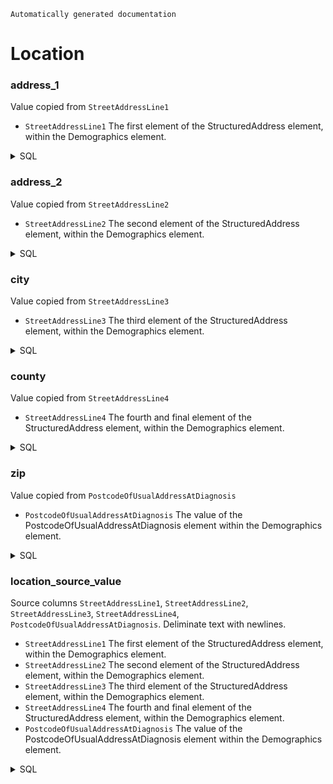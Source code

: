 `Automatically generated documentation`

# Location
### address_1
Value copied from `StreetAddressLine1`
* `StreetAddressLine1` The first element of the StructuredAddress element, within the Demographics element.
<details>
<summary>SQL</summary>

```
with Demographics as (
select
	T.staging.value('(Demographics/Address/StructuredAddress/StreetAddressLine[1]/text())[1]', 'VARCHAR(255)') as StreetAddressLine1,
	T.staging.value('(Demographics/Address/StructuredAddress/StreetAddressLine[2]/text())[1]', 'VARCHAR(255)') as StreetAddressLine2,
	T.staging.value('(Demographics/Address/StructuredAddress/StreetAddressLine[3]/text())[1]', 'VARCHAR(255)') as StreetAddressLine3,
	T.staging.value('(Demographics/Address/StructuredAddress/StreetAddressLine[4]/text())[1]', 'VARCHAR(255)') as StreetAddressLine4,
	T.staging.value('(Demographics/PostcodeOfUsualAddressAtDiagnosis/text())[1]', 'VARCHAR(10)') as PostcodeOfUsualAddressAtDiagnosis,
	T.staging.value('(LinkagePatientId/NhsNumber/@extension)[1]', 'VARCHAR(255)') as NhsNumber,
	T.staging.value('(LinkagePatientId/PersonBirthDate/text())[1]', 'VARCHAR(10)') as PersonBirthDate
from cosd_staging
cross apply content.nodes('*:COSD/*') as T(staging)
)
select
	StreetAddressLine1,
	StreetAddressLine2,
	StreetAddressLine3,
	StreetAddressLine4,
	PostcodeOfUsualAddressAtDiagnosis,
	NhsNumber,
	PersonBirthDate
from Demographics
where 
	NhsNumber is not null 
	or 
	(
		StreetAddressLine1 is not null or 
		StreetAddressLine2 is not null or 
		StreetAddressLine3 is not null or 
		StreetAddressLine4 is not null or 
		PostcodeOfUsualAddressAtDiagnosis is not null
	);
	
```
</details>

### address_2
Value copied from `StreetAddressLine2`
* `StreetAddressLine2` The second element of the StructuredAddress element, within the Demographics element.
<details>
<summary>SQL</summary>

```
with Demographics as (
select
	T.staging.value('(Demographics/Address/StructuredAddress/StreetAddressLine[1]/text())[1]', 'VARCHAR(255)') as StreetAddressLine1,
	T.staging.value('(Demographics/Address/StructuredAddress/StreetAddressLine[2]/text())[1]', 'VARCHAR(255)') as StreetAddressLine2,
	T.staging.value('(Demographics/Address/StructuredAddress/StreetAddressLine[3]/text())[1]', 'VARCHAR(255)') as StreetAddressLine3,
	T.staging.value('(Demographics/Address/StructuredAddress/StreetAddressLine[4]/text())[1]', 'VARCHAR(255)') as StreetAddressLine4,
	T.staging.value('(Demographics/PostcodeOfUsualAddressAtDiagnosis/text())[1]', 'VARCHAR(10)') as PostcodeOfUsualAddressAtDiagnosis,
	T.staging.value('(LinkagePatientId/NhsNumber/@extension)[1]', 'VARCHAR(255)') as NhsNumber,
	T.staging.value('(LinkagePatientId/PersonBirthDate/text())[1]', 'VARCHAR(10)') as PersonBirthDate
from cosd_staging
cross apply content.nodes('*:COSD/*') as T(staging)
)
select
	StreetAddressLine1,
	StreetAddressLine2,
	StreetAddressLine3,
	StreetAddressLine4,
	PostcodeOfUsualAddressAtDiagnosis,
	NhsNumber,
	PersonBirthDate
from Demographics
where 
	NhsNumber is not null 
	or 
	(
		StreetAddressLine1 is not null or 
		StreetAddressLine2 is not null or 
		StreetAddressLine3 is not null or 
		StreetAddressLine4 is not null or 
		PostcodeOfUsualAddressAtDiagnosis is not null
	);
	
```
</details>

### city
Value copied from `StreetAddressLine3`
* `StreetAddressLine3` The third element of the StructuredAddress element, within the Demographics element.
<details>
<summary>SQL</summary>

```
with Demographics as (
select
	T.staging.value('(Demographics/Address/StructuredAddress/StreetAddressLine[1]/text())[1]', 'VARCHAR(255)') as StreetAddressLine1,
	T.staging.value('(Demographics/Address/StructuredAddress/StreetAddressLine[2]/text())[1]', 'VARCHAR(255)') as StreetAddressLine2,
	T.staging.value('(Demographics/Address/StructuredAddress/StreetAddressLine[3]/text())[1]', 'VARCHAR(255)') as StreetAddressLine3,
	T.staging.value('(Demographics/Address/StructuredAddress/StreetAddressLine[4]/text())[1]', 'VARCHAR(255)') as StreetAddressLine4,
	T.staging.value('(Demographics/PostcodeOfUsualAddressAtDiagnosis/text())[1]', 'VARCHAR(10)') as PostcodeOfUsualAddressAtDiagnosis,
	T.staging.value('(LinkagePatientId/NhsNumber/@extension)[1]', 'VARCHAR(255)') as NhsNumber,
	T.staging.value('(LinkagePatientId/PersonBirthDate/text())[1]', 'VARCHAR(10)') as PersonBirthDate
from cosd_staging
cross apply content.nodes('*:COSD/*') as T(staging)
)
select
	StreetAddressLine1,
	StreetAddressLine2,
	StreetAddressLine3,
	StreetAddressLine4,
	PostcodeOfUsualAddressAtDiagnosis,
	NhsNumber,
	PersonBirthDate
from Demographics
where 
	NhsNumber is not null 
	or 
	(
		StreetAddressLine1 is not null or 
		StreetAddressLine2 is not null or 
		StreetAddressLine3 is not null or 
		StreetAddressLine4 is not null or 
		PostcodeOfUsualAddressAtDiagnosis is not null
	);
	
```
</details>

### county
Value copied from `StreetAddressLine4`
* `StreetAddressLine4` The fourth and final element of the StructuredAddress element, within the Demographics element.
<details>
<summary>SQL</summary>

```
with Demographics as (
select
	T.staging.value('(Demographics/Address/StructuredAddress/StreetAddressLine[1]/text())[1]', 'VARCHAR(255)') as StreetAddressLine1,
	T.staging.value('(Demographics/Address/StructuredAddress/StreetAddressLine[2]/text())[1]', 'VARCHAR(255)') as StreetAddressLine2,
	T.staging.value('(Demographics/Address/StructuredAddress/StreetAddressLine[3]/text())[1]', 'VARCHAR(255)') as StreetAddressLine3,
	T.staging.value('(Demographics/Address/StructuredAddress/StreetAddressLine[4]/text())[1]', 'VARCHAR(255)') as StreetAddressLine4,
	T.staging.value('(Demographics/PostcodeOfUsualAddressAtDiagnosis/text())[1]', 'VARCHAR(10)') as PostcodeOfUsualAddressAtDiagnosis,
	T.staging.value('(LinkagePatientId/NhsNumber/@extension)[1]', 'VARCHAR(255)') as NhsNumber,
	T.staging.value('(LinkagePatientId/PersonBirthDate/text())[1]', 'VARCHAR(10)') as PersonBirthDate
from cosd_staging
cross apply content.nodes('*:COSD/*') as T(staging)
)
select
	StreetAddressLine1,
	StreetAddressLine2,
	StreetAddressLine3,
	StreetAddressLine4,
	PostcodeOfUsualAddressAtDiagnosis,
	NhsNumber,
	PersonBirthDate
from Demographics
where 
	NhsNumber is not null 
	or 
	(
		StreetAddressLine1 is not null or 
		StreetAddressLine2 is not null or 
		StreetAddressLine3 is not null or 
		StreetAddressLine4 is not null or 
		PostcodeOfUsualAddressAtDiagnosis is not null
	);
	
```
</details>

### zip
Value copied from `PostcodeOfUsualAddressAtDiagnosis`
* `PostcodeOfUsualAddressAtDiagnosis` The value of the PostcodeOfUsualAddressAtDiagnosis element within the Demographics element.
<details>
<summary>SQL</summary>

```
with Demographics as (
select
	T.staging.value('(Demographics/Address/StructuredAddress/StreetAddressLine[1]/text())[1]', 'VARCHAR(255)') as StreetAddressLine1,
	T.staging.value('(Demographics/Address/StructuredAddress/StreetAddressLine[2]/text())[1]', 'VARCHAR(255)') as StreetAddressLine2,
	T.staging.value('(Demographics/Address/StructuredAddress/StreetAddressLine[3]/text())[1]', 'VARCHAR(255)') as StreetAddressLine3,
	T.staging.value('(Demographics/Address/StructuredAddress/StreetAddressLine[4]/text())[1]', 'VARCHAR(255)') as StreetAddressLine4,
	T.staging.value('(Demographics/PostcodeOfUsualAddressAtDiagnosis/text())[1]', 'VARCHAR(10)') as PostcodeOfUsualAddressAtDiagnosis,
	T.staging.value('(LinkagePatientId/NhsNumber/@extension)[1]', 'VARCHAR(255)') as NhsNumber,
	T.staging.value('(LinkagePatientId/PersonBirthDate/text())[1]', 'VARCHAR(10)') as PersonBirthDate
from cosd_staging
cross apply content.nodes('*:COSD/*') as T(staging)
)
select
	StreetAddressLine1,
	StreetAddressLine2,
	StreetAddressLine3,
	StreetAddressLine4,
	PostcodeOfUsualAddressAtDiagnosis,
	NhsNumber,
	PersonBirthDate
from Demographics
where 
	NhsNumber is not null 
	or 
	(
		StreetAddressLine1 is not null or 
		StreetAddressLine2 is not null or 
		StreetAddressLine3 is not null or 
		StreetAddressLine4 is not null or 
		PostcodeOfUsualAddressAtDiagnosis is not null
	);
	
```
</details>

### location_source_value
Source columns  `StreetAddressLine1`, `StreetAddressLine2`, `StreetAddressLine3`, `StreetAddressLine4`, `PostcodeOfUsualAddressAtDiagnosis`.
Deliminate text with newlines.
* `StreetAddressLine1` The first element of the StructuredAddress element, within the Demographics element.
* `StreetAddressLine2` The second element of the StructuredAddress element, within the Demographics element.
* `StreetAddressLine3` The third element of the StructuredAddress element, within the Demographics element.
* `StreetAddressLine4` The fourth and final element of the StructuredAddress element, within the Demographics element.
* `PostcodeOfUsualAddressAtDiagnosis` The value of the PostcodeOfUsualAddressAtDiagnosis element within the Demographics element.
<details>
<summary>SQL</summary>

```
with Demographics as (
select
	T.staging.value('(Demographics/Address/StructuredAddress/StreetAddressLine[1]/text())[1]', 'VARCHAR(255)') as StreetAddressLine1,
	T.staging.value('(Demographics/Address/StructuredAddress/StreetAddressLine[2]/text())[1]', 'VARCHAR(255)') as StreetAddressLine2,
	T.staging.value('(Demographics/Address/StructuredAddress/StreetAddressLine[3]/text())[1]', 'VARCHAR(255)') as StreetAddressLine3,
	T.staging.value('(Demographics/Address/StructuredAddress/StreetAddressLine[4]/text())[1]', 'VARCHAR(255)') as StreetAddressLine4,
	T.staging.value('(Demographics/PostcodeOfUsualAddressAtDiagnosis/text())[1]', 'VARCHAR(10)') as PostcodeOfUsualAddressAtDiagnosis,
	T.staging.value('(LinkagePatientId/NhsNumber/@extension)[1]', 'VARCHAR(255)') as NhsNumber,
	T.staging.value('(LinkagePatientId/PersonBirthDate/text())[1]', 'VARCHAR(10)') as PersonBirthDate
from cosd_staging
cross apply content.nodes('*:COSD/*') as T(staging)
)
select
	StreetAddressLine1,
	StreetAddressLine2,
	StreetAddressLine3,
	StreetAddressLine4,
	PostcodeOfUsualAddressAtDiagnosis,
	NhsNumber,
	PersonBirthDate
from Demographics
where 
	NhsNumber is not null 
	or 
	(
		StreetAddressLine1 is not null or 
		StreetAddressLine2 is not null or 
		StreetAddressLine3 is not null or 
		StreetAddressLine4 is not null or 
		PostcodeOfUsualAddressAtDiagnosis is not null
	);
	
```
</details>

